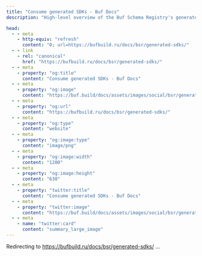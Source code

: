 ```yaml
---
title: "Consume generated SDKs - Buf Docs"
description: "High-level overview of the Buf Schema Registry's generated SDKs feature"

head:
  - - meta
    - http-equiv: "refresh"
      content: "0; url=https://bufbuild.ru/docs/bsr/generated-sdks/"
  - - link
    - rel: "canonical"
      href: "https://bufbuild.ru/docs/bsr/generated-sdks/"
  - - meta
    - property: "og:title"
      content: "Consume generated SDKs - Buf Docs"
  - - meta
    - property: "og:image"
      content: "https://buf.build/docs/assets/images/social/bsr/generated-sdks/index.png"
  - - meta
    - property: "og:url"
      content: "https://bufbuild.ru/docs/bsr/generated-sdks/"
  - - meta
    - property: "og:type"
      content: "website"
  - - meta
    - property: "og:image:type"
      content: "image/png"
  - - meta
    - property: "og:image:width"
      content: "1200"
  - - meta
    - property: "og:image:height"
      content: "630"
  - - meta
    - property: "twitter:title"
      content: "Consume generated SDKs - Buf Docs"
  - - meta
    - property: "twitter:image"
      content: "https://buf.build/docs/assets/images/social/bsr/generated-sdks/index.png"
  - - meta
    - name: "twitter:card"
      content: "summary_large_image"
---
```

Redirecting to <https://bufbuild.ru/docs/bsr/generated-sdks/> ...
